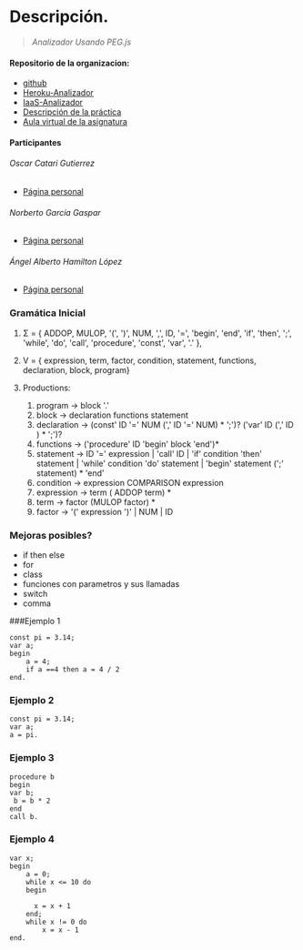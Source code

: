 # **Descripción.**

> *Analizador Usando PEG.js*

#### Repositorio de la organizacion:  

- [github](https://github.com/ULL-ESIT-PL-1617/analizador-usando-peg-oscar-angel-norberto)
- [Heroku-Analizador]()
- [IaaS-Analizador](http://10.6.128.37:8080)
- [Descripción de la práctica](https://casianorodriguezleon.gitbooks.io/ull-esit-1617/content/practicas/practicapegparser.html)
- [Aula virtual de la asignatura](https://campusvirtual.ull.es/1617/course/view.php?id=1148)

#### Participantes

###### Oscar Catari Gutierrez
- [Página personal](http://alu0100825893.github.io/)

###### Norberto García Gaspar
- [Página personal](http://alu0100611519.github.io/)

###### Ángel Alberto Hamilton López
- [Página personal](http://alu0100888102.github.io/)


### Gramática Inicial

1.  Σ = { ADDOP, MULOP, '(', ')', NUM, ',', ID, '=', 'begin', 'end', 'if', 'then', ';', 'while', 'do', 'call', 'procedure', 'const', 'var', '.' },
2.  V = {  expression, term, factor, condition, statement, functions, declaration, block, program}
3.  Productions:

    1. program → block '.'
    2. block → declaration functions statement
    3. declaration → (const' ID '=' NUM (',' ID '=' NUM) * ';')?  ('var' ID (',' ID ) * ';')?
    4. functions → ('procedure' ID 'begin' block 'end')*
    5. statement → ID '=' expression | 'call' ID | 'if' condition 'then' statement | 'while' condition 'do' statement
        | 'begin' statement (';' statement) * 'end'
    6. condition → expression COMPARISON expression
    7.  expression → term ( ADDOP term) *  
    8.  term → factor (MULOP factor) *
    9.  factor → '(' expression ')' | NUM | ID
    
### Mejoras posibles?
- if then else
- for
- class
- funciones con parametros y sus llamadas
- switch
- comma
    
###Ejemplo 1

    const pi = 3.14;
    var a;
    begin 
        a = 4;
        if a ==4 then a = 4 / 2
    end.

### Ejemplo 2

    const pi = 3.14;
    var a;
    a = pi.

### Ejemplo 3

    procedure b
    begin
    var b;
     b = b * 2
    end
    call b.

### Ejemplo 4

    var x;
    begin     
        a = 0;
        while x <= 10 do
        begin
         
          x = x + 1
        end;
        while x != 0 do
            x = x - 1
    end.
